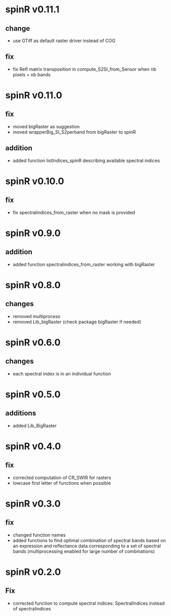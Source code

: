 # spinR v0.11.1
## change
- use GTiff as default raster driver instead of COG

## fix
- fix Refl matrix transposition in compute_S2SI_from_Sensor when nb pixels = nb bands

# spinR v0.11.0
## fix
- moved bigRaster as suggestion
- moved wrapperBig_SI_S2perband from bigRaster to spinR

## addition
- added function listIndices_spinR describing available spectral indices

# spinR v0.10.0
## fix
- fix spectralindices_from_raster when no mask is provided

# spinR v0.9.0
## addition
- added function spectralindices_from_raster working with bigRaster

# spinR v0.8.0
## changes
- removed multiprocess
- removed Lib_bigRaster (check package bigRaster if needed)

# spinR v0.6.0
## changes
- each spectral index is in an individual function

# spinR v0.5.0
## additions
- added Lib_BigRaster


# spinR v0.4.0
## fix
- corrected computation of CR_SWIR for rasters
- lowcase first letter of functions when possible

# spinR v0.3.0
## fix
- changed function names
- added functions to find optimal combination of spectral bands based on an expression and reflectance data corresponding to a set of spectral bands (multiprocessing enabled for large number of combinations)

# spinR v0.2.0
## Fix
- corrected function to compute spectral indices: SpectralIndices instead of spectralindices
